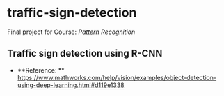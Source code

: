 # traffic-sign-detection
Final project for Course: *Pattern Recognition*

## Traffic sign detection using R-CNN

* **Reference: ** https://www.mathworks.com/help/vision/examples/object-detection-using-deep-learning.html#d119e1338
